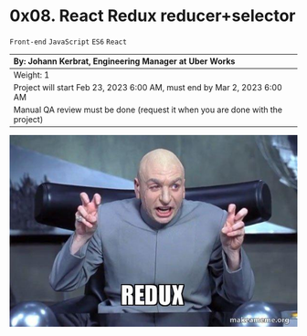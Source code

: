# 0x08. React Redux reducer+selector

`Front-end` `JavaScript` `ES6` `React`

|By: Johann Kerbrat, Engineering Manager at Uber Works|
|:--|
|Weight: 1|
|Project will start Feb 23, 2023 6:00 AM, must end by Mar 2, 2023 6:00 AM|
|Manual QA review must be done (request it when you are done with the project)|

![redux-meme](../images/redux-meme.jpeg)